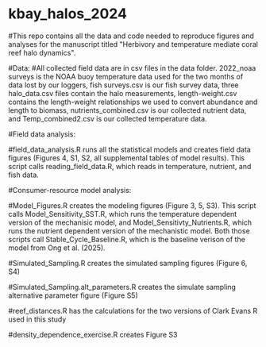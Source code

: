 # kbay_halos_2024

#This repo contains all the data and code needed to reproduce figures and analyses for the manuscript titled "Herbivory and temperature mediate coral reef halo dynamics".

#Data:
#All collected field data are in csv files in the data folder. 2022_noaa surveys is the NOAA buoy temperature data used for the two months of data lost by our loggers, fish surveys.csv is our fish survey data, three halo_data.csv files contain the halo measurements, length-weight.csv contains the length-weight relationships we used to convert abundance and length to biomass, nutrients_combined.csv is our collected nutrient data, and Temp_combined2.csv is our collected temperature data.


#Field data analysis:

#field_data_analysis.R runs all the statistical models and creates field data figures (Figures 4, S1, S2, all supplemental tables of model results). This script calls reading_field_data.R, which reads in temperature, nutrient, and fish data.


#Consumer-resource model analysis:

#Model_Figures.R creates the modeling figures (Figure 3, 5, S3). This script calls Model_Sensitivity_SST.R, which runs the temperature dependent version of the mechanisic model, and Model_Sensitivty_Nutrients.R, which runs the nutrient dependent version of the mechanistic model. Both those scripts call Stable_Cycle_Baseline.R, which is the baseline verison of the model from Ong et al. (2025). 

#Simulated_Sampling.R creates the simulated sampling figures (Figure 6, S4)

#Simulated_Sampling.alt_parameters.R creates the simulate sampling alternative parameter figure  (Figure S5)

#reef_distances.R has the calculations for the two versions of Clark Evans R used in this study

#density_dependence_exercise.R creates Figure S3